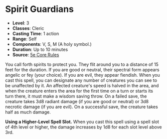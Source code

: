 # Spirit Guardians

- **Level**: 3
- **Classes**: Cleric
- **Casting Time**: 1 action
- **Range**: Self
- **Components**: V, S, M (A holy symbol.)
- **Duration**: Up to 10 minutes
- **Source**: [5e Core Rules](http://dnd.wizards.com/articles/features/systems-reference-document-srd)

You call forth spirits to protect you. They flit around you to a distance of 15 feet for the duration. If you are good or neutral, their spectral form appears angelic or fey (your choice). If you are evil, they appear fiendish. When you cast this spell, you can designate any number of creatures you can see to be unaffected by it. An affected creature's speed is halved in the area, and when the creature enters the area for the first time on a turn or starts its turn there, it must make a wisdom saving throw. On a failed save, the creature takes 3d8 radiant damage (if you are good or neutral) or 3d8 necrotic damage (if you are evil). On a successful save, the creature takes half as much damage.

**Using a Higher-Level Spell Slot.** When you cast this spell using a spell slot of 4th level or higher, the damage increases by 1d8 for each slot level above 3rd.
